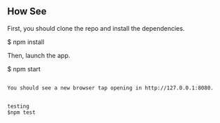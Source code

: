 
## How See

First, you should clone the repo and install the dependencies.

$ npm install

Then, launch the  app.

$ npm start
```

You should see a new browser tap opening in http://127.0.0.1:8080.


testing
$npm test